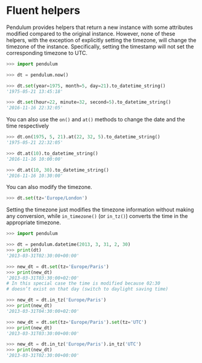# Fluent helpers

Pendulum provides helpers that return a new instance with some attributes
modified compared to the original instance.
However, none of these helpers, with the exception of explicitly setting the
timezone, will change the timezone of the instance. Specifically,
setting the timestamp will not set the corresponding timezone to UTC.

```python
>>> import pendulum

>>> dt = pendulum.now()

>>> dt.set(year=1975, month=5, day=21).to_datetime_string()
'1975-05-21 13:45:18'

>>> dt.set(hour=22, minute=32, second=5).to_datetime_string()
'2016-11-16 22:32:05'
```

You can also use the `on()` and `at()` methods to change the date and the time
respectively

```python
>>> dt.on(1975, 5, 21).at(22, 32, 5).to_datetime_string()
'1975-05-21 22:32:05'

>>> dt.at(10).to_datetime_string()
'2016-11-16 10:00:00'

>>> dt.at(10, 30).to_datetime_string()
'2016-11-16 10:30:00'
```

You can also modify the timezone.

```python
>>> dt.set(tz='Europe/London')
```

Setting the timezone just modifies the timezone information without
making any conversion, while `in_timezone()` (or `in_tz()`)
converts the time in the appropriate timezone.

```python
>>> import pendulum

>>> dt = pendulum.datetime(2013, 3, 31, 2, 30)
>>> print(dt)
'2013-03-31T02:30:00+00:00'

>>> new_dt = dt.set(tz='Europe/Paris')
>>> print(new_dt)
'2013-03-31T03:30:00+02:00'
# In this special case the time is modified because 02:30
# doesn’t exist on that day (switch to daylight saving time)

>>> new_dt = dt.in_tz('Europe/Paris')
>>> print(new_dt)
'2013-03-31T04:30:00+02:00'

>>> new_dt = dt.set(tz='Europe/Paris').set(tz='UTC')
>>> print(new_dt)
'2013-03-31T03:30:00+00:00'

>>> new_dt = dt.in_tz('Europe/Paris').in_tz('UTC')
>>> print(new_dt)
'2013-03-31T02:30:00+00:00'
```
